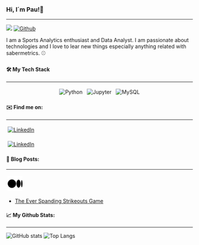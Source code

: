 ### Hi, I´m Pau!👋
---
![](https://visitor-badge.laobi.icu/badge?page_id=pausancho.pausancho)
[![Github](https://img.shields.io/github/followers/pausancho?label=Follow&style=social)](https://github.com/pausancho)

I am a Sports Analytics enthusiast and Data Analyst. I am passionate about technologies and I love to lear new things especially anything related with sabermetrics. :baseball:

#### :hammer_and_wrench: My Tech Stack 
---

<p align="center">
<img src="https://camo.githubusercontent.com/144f7c7166c868fad966d4b9e52126728e9a31c0d75cef4562e49e215a79010e/68747470733a2f2f696d672e736869656c64732e696f2f62616467652f707974686f6e2d3337373641422e7376673f267374796c653d666f722d7468652d6261646765266c6f676f3d707974686f6e266c6f676f436f6c6f723d7768697465" alt="Python" height="40" style="vertical-align:top; margin:4px">
<img src="https://camo.githubusercontent.com/53567db8766a669e135ca022163c0a1b4d394d13220732391fa94130214a8fc5/68747470733a2f2f696d672e736869656c64732e696f2f62616467652f6a7570797465722d4633363331442e7376673f267374796c653d666f722d7468652d6261646765266c6f676f3d6a757079746572266c6f676f436f6c6f723d7768697465" alt="Jupyter" height="40" style="vertical-align:top; margin:4px">
<img src="https://camo.githubusercontent.com/e06b2c1d10250975f17992d147486a5efc58e89d735dbbd6e200301dd3d5bb90/68747470733a2f2f696d672e736869656c64732e696f2f62616467652f6d7973716c2d3434373941312e7376673f267374796c653d666f722d7468652d6261646765266c6f676f3d6d7973716c266c6f676f436f6c6f723d7768697465" alt="MySQL" height="40" style="vertical-align:top; margin:4px">
</p>

#### :envelope: Find me on:
---

[<img src="https://img.shields.io/badge/LinkedIn-0077B5?style=for-the-badge&logo=linkedin&logoColor=white" alt="LinkedIn" height="40" style="vertical-align:top; margin:4px">](https://www.linkedin.com/in/pau-sancho/)

[<img src="https://img.shields.io/badge/Slack-4A154B?style=for-the-badge&logo=slack&logoColor=white" alt="LinkedIn" height="40" style="vertical-align:top; margin:4px">](https://app.slack.com/client/T02CQ4EN4/learning-slack/user_profile/U016P1P7YUW)

#### :blue_book: Blog Posts:
---
[<img src="https://raw.githubusercontent.com/pausancho/datathone/main/medium.svg" alt="medium" height="40" style="vertical-align:top; margin:4px">](https://pausanchogonzalez.medium.com/)

- [The Ever Spanding Strikeouts Game](https://pausanchogonzalez.medium.com/the-ever-expanding-strikeouts-game-8a1d50ce0b95)

#### :chart_with_upwards_trend: My Github Stats:
---
![GitHub stats](https://github-readme-stats.vercel.app/api?username=pausancho&show_icons=true&theme=tokyonight)
![Top Langs](https://github-readme-stats.vercel.app/api/top-langs/?username=pausancho&theme=tokyonight)



<!--
**pausancho/pausancho** is a ✨ _special_ ✨ repository because its `README.md` (this file) appears on your GitHub profile.

 

Here are some ideas to get you started:

- 🔭 I’m currently working on ...
- 🌱 I’m currently learning ...
- 👯 I’m looking to collaborate on ...
- 🤔 I’m looking for help with ...
- 💬 Ask me about ...
- 📫 How to reach me: ...
- 😄 Pronouns: ...
- ⚡ Fun fact: ...
-->

